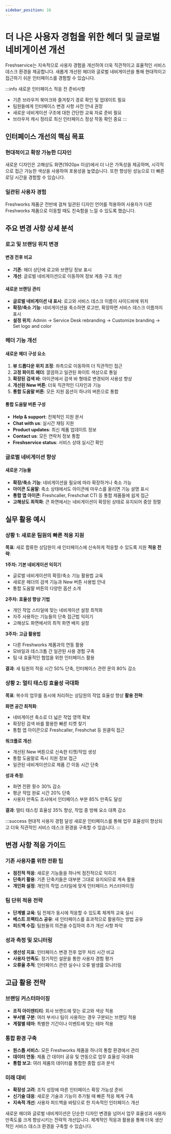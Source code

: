 ```yaml
---
sidebar_position: 16
---
```


# 더 나은 사용자 경험을 위한 헤더 및 글로벌 네비게이션 개선

Freshservice는 지속적으로 사용자 경험을 개선하여 더욱 직관적이고 효율적인 서비스 데스크 환경을 제공합니다. 새롭게 개선된 헤더와 글로벌 네비게이션을 통해 현대적이고 접근하기 쉬운 인터페이스를 경험할 수 있습니다.

:::info 새로운 인터페이스 적응 전 준비사항
- 기존 브라우저 북마크와 즐겨찾기 경로 확인 및 업데이트 필요
- 팀원들에게 인터페이스 변경 사항 사전 안내 권장
- 새로운 네비게이션 구조에 대한 간단한 교육 자료 준비 필요
- 브라우저 캐시 정리로 최신 인터페이스 정상 작동 확인 중요
:::

## 인터페이스 개선의 핵심 목표

### 현대적이고 확장 가능한 디자인

새로운 디자인은 고해상도 화면(1920px 이상)에서 더 나은 가독성을 제공하며, 시각적으로 접근 가능한 색상을 사용하여 포용성을 높였습니다. 또한 향상된 성능으로 더 빠른 로딩 시간을 경험할 수 있습니다.

### 일관된 사용자 경험

Freshworks 제품군 전반에 걸쳐 일관된 디자인 언어를 적용하여 사용자가 다른 Freshworks 제품으로 이동할 때도 친숙함을 느낄 수 있도록 했습니다.

## 주요 변경 사항 상세 분석

### 로고 및 브랜딩 위치 변경

#### 변경 전후 비교
- **기존**: 헤더 상단에 로고와 브랜딩 정보 표시
- **개선**: 글로벌 네비게이션으로 이동하여 정보 계층 구조 개선

#### 새로운 브랜딩 관리
- **글로벌 네비게이션 내 표시**: 로고와 서비스 데스크 이름이 사이드바에 위치
- **확장/축소 기능**: 네비게이션을 축소하면 로고만, 확장하면 서비스 데스크 이름까지 표시
- **설정 위치**: Admin → Service Desk rebranding → Customize branding → Set logo and color

### 헤더 기능 개선

#### 새로운 헤더 구성 요소
1. **뷰 드롭다운 위치 조정**: 좌측으로 이동하여 더 직관적인 접근
2. **고정 화이트 헤더**: 깔끔하고 일관된 화이트 색상으로 통일
3. **확장된 검색 바**: 아이콘에서 검색 바 형태로 변경되어 사용성 향상
4. **개선된 New 버튼**: 더욱 직관적인 디자인과 기능
5. **통합 도움말 버튼**: 모든 지원 옵션이 하나의 버튼으로 통합

#### 통합 도움말 버튼 구성
- **Help & support**: 전체적인 지원 문서
- **Chat with us**: 실시간 채팅 지원
- **Product updates**: 최신 제품 업데이트 정보
- **Contact us**: 모든 연락처 정보 통합
- **Freshservice status**: 서비스 상태 실시간 확인

### 글로벌 네비게이션 향상

#### 새로운 기능들
- **확장/축소 기능**: 네비게이션을 필요에 따라 확장하거나 축소 가능
- **아이콘 도움말**: 축소 상태에서도 아이콘에 마우스를 올리면 기능 설명 표시
- **통합 앱 아이콘**: Freshcaller, Freshchat CTI 등 통합 제품들에 쉽게 접근
- **고해상도 최적화**: 큰 화면에서는 네비게이션이 확장된 상태로 유지되어 중앙 정렬

## 실무 활용 예시

### 상황 1: 새로운 팀원의 빠른 적응 지원
**목표**: 새로 합류한 상담원이 새 인터페이스에 신속하게 적응할 수 있도록 지원
**적응 전략**:

**1주차: 기본 네비게이션 익히기**
- 글로벌 네비게이션의 확장/축소 기능 활용법 교육
- 새로운 헤더의 검색 기능과 New 버튼 사용법 안내
- 통합 도움말 버튼의 다양한 옵션 소개

**2주차: 효율성 향상 기법**
- 개인 작업 스타일에 맞는 네비게이션 설정 최적화
- 자주 사용하는 기능들의 단축 접근법 익히기
- 고해상도 화면에서의 최적 화면 배치 설정

**3주차: 고급 활용법**
- 다른 Freshworks 제품과의 연동 활용
- 모바일과 데스크톱 간 일관된 사용 경험 구축
- 팀 내 효율적인 협업을 위한 인터페이스 활용

**결과**: 새 팀원의 적응 시간 50% 단축, 인터페이스 관련 문의 80% 감소

### 상황 2: 멀티 태스킹 효율성 극대화
**목표**: 복수의 업무를 동시에 처리하는 상담원의 작업 효율성 향상
**활용 전략**:

**화면 공간 최적화**:
- 네비게이션 축소로 더 넓은 작업 영역 확보
- 확장된 검색 바를 활용한 빠른 티켓 찾기
- 통합 앱 아이콘으로 Freshcaller, Freshchat 등 원클릭 접근

**워크플로 개선**:
- 개선된 New 버튼으로 신속한 티켓/작업 생성
- 통합 도움말로 즉시 지원 정보 접근
- 일관된 네비게이션으로 제품 간 이동 시간 단축

**성과 측정**:
- 화면 전환 횟수 30% 감소
- 평균 작업 완료 시간 20% 단축
- 사용자 만족도 조사에서 인터페이스 부분 85% 만족도 달성

**결과**: 멀티 태스킹 효율성 35% 향상, 작업 중 방해 요소 대폭 감소

:::success 현대적 사용자 경험 달성
새로운 인터페이스를 통해 업무 효율성이 향상되고 더욱 직관적인 서비스 데스크 환경을 구축할 수 있습니다.
:::

## 변경 사항 적응 가이드

### 기존 사용자를 위한 전환 팁
- **점진적 적응**: 새로운 기능들을 하나씩 점진적으로 익히기
- **단축키 활용**: 기존 단축키들은 대부분 그대로 유지되므로 계속 활용
- **개인화 설정**: 개인의 작업 스타일에 맞게 인터페이스 커스터마이징

### 팀 단위 적응 전략
- **단계별 교육**: 팀 전체가 동시에 적응할 수 있도록 체계적 교육 실시
- **베스트 프랙티스 공유**: 새 인터페이스를 효과적으로 활용하는 방법 공유
- **피드백 수집**: 팀원들의 의견을 수집하여 추가 개선 사항 파악

### 성과 측정 및 모니터링
- **생산성 지표**: 인터페이스 변경 전후 업무 처리 시간 비교
- **사용자 만족도**: 정기적인 설문을 통한 사용자 경험 평가
- **오류율 추적**: 인터페이스 관련 실수나 오류 발생률 모니터링

## 고급 활용 전략

### 브랜딩 커스터마이징
- **조직 아이덴티티**: 회사 브랜드에 맞는 로고와 색상 적용
- **부서별 구분**: 여러 부서나 팀이 사용하는 경우 구분되는 브랜딩 적용
- **계절별 테마**: 특별한 기간이나 이벤트에 맞는 테마 적용

### 통합 환경 구축
- **원스톱 서비스**: 모든 Freshworks 제품을 하나의 통합 환경에서 관리
- **데이터 연동**: 제품 간 데이터 공유 및 연동으로 업무 효율성 극대화
- **통합 보고**: 여러 제품의 데이터를 통합한 종합 성과 분석

### 미래 대비
- **확장성 고려**: 조직 성장에 따른 인터페이스 확장 가능성 준비
- **신기술 대응**: 새로운 기술과 기능이 추가될 때 빠른 적응 체계 구축
- **지속적 개선**: 사용자 피드백을 바탕으로 한 지속적인 인터페이스 개선

새로운 헤더와 글로벌 네비게이션은 단순한 디자인 변경을 넘어서 업무 효율성과 사용자 만족도를 크게 향상시키는 전략적 개선입니다. 체계적인 적응과 활용을 통해 더욱 생산적인 서비스 데스크 환경을 구축할 수 있습니다.